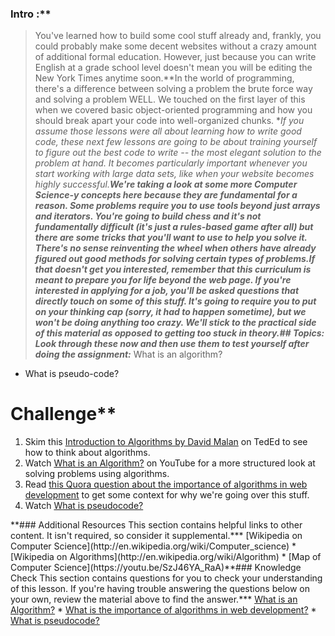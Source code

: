 ### Intro :**
>You've learned how to build some cool stuff already and, frankly, you could probably make some decent websites without a crazy amount of additional formal education.  However, just because you can write English at a grade school level doesn't mean you will be editing the New York Times anytime soon.**In the world of programming, there's a difference between solving a problem the brute force way and solving a problem WELL.  We touched on the first layer of this when we covered basic object-oriented programming and how you should break apart your code into well-organized chunks.  **If you assume those lessons were all about learning how to write good code, these next few lessons are going to be about training yourself to figure out the best code to write -- the most elegant solution to the problem at hand.  It becomes particularly important whenever you start working with large data sets, like when your website becomes highly successful.**We're taking a look at some more Computer Science-y concepts here because they are fundamental for a reason.  Some problems require you to use tools beyond just arrays and iterators.  You're going to build chess and it's not fundamentally difficult (it's just a rules-based game after all) but there are some tricks that you'll want to use to help you solve it.  There's no sense reinventing the wheel when others have already figured out good methods for solving certain types of problems.**If that doesn't get you interested, remember that this curriculum is meant to prepare you for life beyond the web page.  If you're interested in applying for a job, you'll be asked questions that directly touch on some of this stuff.  It's going to require you to put on your thinking cap (sorry, it had to happen sometime), but we won't be doing anything too crazy.  We'll stick to the practical side of this material as opposed to getting too stuck in theory.**## Topics:
Look through these now and then use them to test yourself after doing the assignment:*** What is an algorithm?
* What is pseudo-code?
# Challenge**<div class="lesson-content__panel" markdown="1">
  1. Skim this [Introduction to Algorithms by David Malan](http://ed.ted.com/lessons/your-brain-can-solve-algorithms-david-j-malan) on TedEd to see how to think about algorithms.
  2. Watch [What is an Algorithm?](https://youtu.be/e_WfC8HwVB8) on YouTube for a more structured look at solving problems using algorithms.
  3. Read [this Quora question about the importance of algorithms in web development](http://www.quora.com/Algorithms/What-is-the-importance-of-algorithms-in-web-development) to get some context for why we're going over this stuff.
  4. Watch [What is pseudocode?](https://www.youtube.com/watch?v=Rg-fO7rDsds)
</div>**### Additional Resources
This section contains helpful links to other content. It isn't required, so consider it supplemental.*** [Wikipedia on Computer Science](http://en.wikipedia.org/wiki/Computer_science)
* [Wikipedia on Algorithms](http://en.wikipedia.org/wiki/Algorithm)
* [Map of Computer Science](https://youtu.be/SzJ46YA_RaA)**### Knowledge Check
This section contains questions for you to check your understanding of this lesson. If you're having trouble answering the questions below on your own, review the material above to find the answer.*** <a class="knowledge-check-link" href="https://youtu.be/e_WfC8HwVB8">What is an Algorithm?</a>
* <a class="knowledge-check-link" href="http://www.quora.com/Algorithms/What-is-the-importance-of-algorithms-in-web-development">What is the importance of algorithms in web development?</a>
* <a class="knowledge-check-link" href="https://www.youtube.com/watch?v=Rg-fO7rDsds">What is pseudocode?</a>
